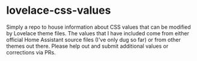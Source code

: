 # lovelace-css-values
Simply a repo to house information about CSS values that can be modified by Lovelace theme files. The values that I have included come from either official Home Assistant source files (I've only dug so far) or from other themes out there.  Please help out and submit additional values or corrections via PRs.
